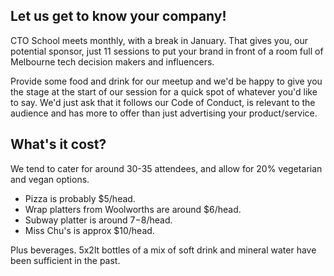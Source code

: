 ## Let us get to know your company!
CTO School meets monthly, with a break in January. That gives you, our potential sponsor, just 11 sessions to put your brand in front of a room full of Melbourne tech decision makers and influencers.

Provide some food and drink for our meetup and we'd be happy to give you the stage at the start of our session for a quick spot of whatever you'd like to say. We'd just ask that it follows our Code of Conduct, is relevant to the audience and has more to offer than just advertising your product/service.

## What's it cost?
We tend to cater for around 30-35 attendees, and allow for 20% vegetarian and vegan options.

* Pizza is probably $5/head. 
* Wrap platters from Woolworths are around $6/head. 
* Subway platter is around $7-$8/head. 
* Miss Chu's is approx $10/head. 

Plus beverages. 5x2lt bottles of a mix of soft drink and mineral water have been sufficient in the past.
